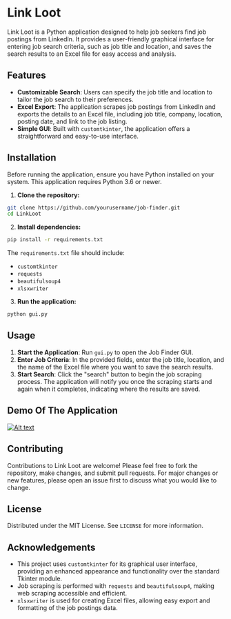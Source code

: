 
# Link Loot

Link Loot is a Python application designed to help job seekers find job postings from LinkedIn. It provides a user-friendly graphical interface for entering job search criteria, such as job title and location, and saves the search results to an Excel file for easy access and analysis.

## Features

- **Customizable Search**: Users can specify the job title and location to tailor the job search to their preferences.
- **Excel Export**: The application scrapes job postings from LinkedIn and exports the details to an Excel file, including job title, company, location, posting date, and link to the job listing.
- **Simple GUI**: Built with `customtkinter`, the application offers a straightforward and easy-to-use interface.

## Installation

Before running the application, ensure you have Python installed on your system. This application requires Python 3.6 or newer.

1. **Clone the repository:**

```bash
git clone https://github.com/yourusername/job-finder.git
cd LinkLoot
```

2. **Install dependencies:**

```bash
pip install -r requirements.txt
```

The `requirements.txt` file should include:
- `customtkinter`
- `requests`
- `beautifulsoup4`
- `xlsxwriter`

3. **Run the application:**

```bash
python gui.py
```

## Usage

1. **Start the Application**: Run `gui.py` to open the Job Finder GUI.
2. **Enter Job Criteria**: In the provided fields, enter the job title, location, and the name of the Excel file where you want to save the search results.
3. **Start Search**: Click the "search" button to begin the job scraping process. The application will notify you once the scraping starts and again when it completes, indicating where the results are saved.

## Demo Of The Application
[![Alt text](https://i3.ytimg.com/vi/tJ_P_j5EKw4/maxresdefault.jpg)](https://www.youtube.com/watch?v=tJ_P_j5EKw4&ab_channel=TarangPatel "Hover text")
 

## Contributing

Contributions to Link Loot are welcome! Please feel free to fork the repository, make changes, and submit pull requests. For major changes or new features, please open an issue first to discuss what you would like to change.

## License

Distributed under the MIT License. See `LICENSE` for more information.

## Acknowledgements

- This project uses `customtkinter` for its graphical user interface, providing an enhanced appearance and functionality over the standard Tkinter module.
- Job scraping is performed with `requests` and `beautifulsoup4`, making web scraping accessible and efficient.
- `xlsxwriter` is used for creating Excel files, allowing easy export and formatting of the job postings data.
